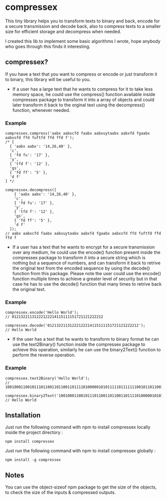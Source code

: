 # compressex

This tiny library helps you to transform texts to binary and back, encode for a secure transmission and decode back, also to compress texts to a smaller size for efficient storage and decompress when needed.

I created this lib to implement some basic algorithms I wrote, hope anybody who goes through this finds it interesting.

## compressex? ##

If you have a text that you want to compress or encode or just transform it to binary, this library will be useful to you.

* If a user has a large text that he wants to compress for it to take less memory space, he could use the compress() function available inside compressex package to transform it into a array of objects and could later transform it back to the orginal text using the decompress() function, whenever needed.

### Example ###

```
compressex.compress('aabx aabxcfd faabx aabxuytaabx aabxfd fgaabx aabxsfd ffd fuftfd ffd ffd f');
/* [
  { 'aabx aabx': '14,26,40' },
  'c',
  { 'fd fu': '17' },
  'y',
  { 'tfd f': '12' },
  'gs',
  { 'fd ff': '5' },
  'd f'
] */

compressex.decompress([
    { 'aabx aabx': '14,26,40' },
    'c',
    { 'fd fu': '17' },
    'y',
    { 'tfd f': '12' },
    'gs',
    { 'fd ff': '5' },
    'd f'
  ]);
// aabx aabxcfd faabx aabxuytaabx aabxfd fgaabx aabxsfd ffd fuftfd ffd ffd f
```

* If a user has a text that he wants to encrypt for a secure transmission over any medium, he could use the encode() function present inside the compressex package to transform it into a secure string which is nothing but a sequence of numbers, and can transform it back to retrive the original text from the encoded sequence by using the decode() function from this package. Please note the user could use the encode() function multiple times to achieve a greater level of security but in that case he has to use the decode() function that many times to retrive back the original text.

### Example ###

```
compressex.encode('Hello World');
// 01213221131222122214115111151721121222212

compressex.decode('01213221131222122214115111151721121222212');
// Hello World
```

* If the user has a text that he wants to transform to binary format he can use the text2Binary() function inside the compressex package to achieve this operation, similarly he can use the binary2Text() function to perform the reverse operation.

### Example ###

```
compressex.text2Binary('Hello World');
// 10010001100101110110011011001101111010000010101111101111111001011011001100100

compressex.binary2Text('10010001100101110110011011001101111010000010101111101111111001011011001100100');
// Hello World
```

## Installation ##

Just run the following command with npm to install compressex locally inside the project directory :

```
npm install compressex
```

Just run the following command with npm to install compressex globally :

```
npm install -g compressex
```

## Notes ##

You can use the object-sizeof npm package to get the size of the objects, to check the size of the inputs & compressed outputs.
